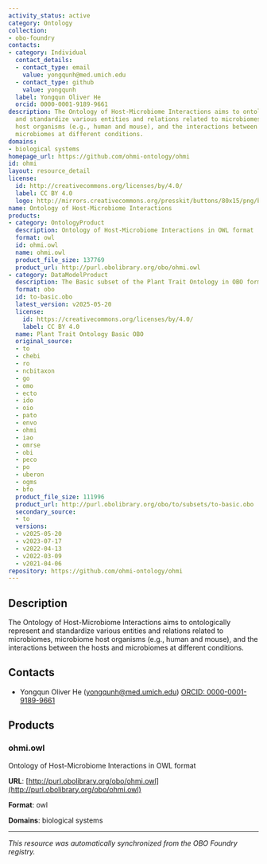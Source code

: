 ```yaml
---
activity_status: active
category: Ontology
collection:
- obo-foundry
contacts:
- category: Individual
  contact_details:
  - contact_type: email
    value: yongqunh@med.umich.edu
  - contact_type: github
    value: yongqunh
  label: Yongqun Oliver He
  orcid: 0000-0001-9189-9661
description: The Ontology of Host-Microbiome Interactions aims to ontologically represent
  and standardize various entities and relations related to microbiomes, microbiome
  host organisms (e.g., human and mouse), and the interactions between the hosts and
  microbiomes at different conditions.
domains:
- biological systems
homepage_url: https://github.com/ohmi-ontology/ohmi
id: ohmi
layout: resource_detail
license:
  id: http://creativecommons.org/licenses/by/4.0/
  label: CC BY 4.0
  logo: http://mirrors.creativecommons.org/presskit/buttons/80x15/png/by.png
name: Ontology of Host-Microbiome Interactions
products:
- category: OntologyProduct
  description: Ontology of Host-Microbiome Interactions in OWL format
  format: owl
  id: ohmi.owl
  name: ohmi.owl
  product_file_size: 137769
  product_url: http://purl.obolibrary.org/obo/ohmi.owl
- category: DataModelProduct
  description: The Basic subset of the Plant Trait Ontology in OBO format
  format: obo
  id: to-basic.obo
  latest_version: v2025-05-20
  license:
    id: https://creativecommons.org/licenses/by/4.0/
    label: CC BY 4.0
  name: Plant Trait Ontology Basic OBO
  original_source:
  - to
  - chebi
  - ro
  - ncbitaxon
  - go
  - omo
  - ecto
  - ido
  - oio
  - pato
  - envo
  - ohmi
  - iao
  - omrse
  - obi
  - peco
  - po
  - uberon
  - ogms
  - bfo
  product_file_size: 111996
  product_url: http://purl.obolibrary.org/obo/to/subsets/to-basic.obo
  secondary_source:
  - to
  versions:
  - v2025-05-20
  - v2023-07-17
  - v2022-04-13
  - v2022-03-09
  - v2021-04-06
repository: https://github.com/ohmi-ontology/ohmi
---
```

## Description

The Ontology of Host-Microbiome Interactions aims to ontologically represent and standardize various entities and relations related to microbiomes, microbiome host organisms (e.g., human and mouse), and the interactions between the hosts and microbiomes at different conditions.

## Contacts

- Yongqun Oliver He (yongqunh@med.umich.edu) [ORCID: 0000-0001-9189-9661](https://orcid.org/0000-0001-9189-9661)

## Products

### ohmi.owl

Ontology of Host-Microbiome Interactions in OWL format

**URL**: [http://purl.obolibrary.org/obo/ohmi.owl](http://purl.obolibrary.org/obo/ohmi.owl)

**Format**: owl

**Domains**: biological systems

---

*This resource was automatically synchronized from the OBO Foundry registry.*
